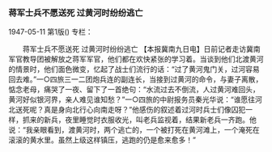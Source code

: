 ### 蒋军士兵不愿送死  过黄河时纷纷逃亡

1947-05-11
第1版()
专栏：

　　蒋军士兵不愿送死
    过黄河时纷纷逃亡
    【本报冀南九日电】日前记者走访冀南军官教导团被解放之蒋军军官，他们都在欢快紧张的学习着。当谈到他们北渡黄河的情景时，他们面色微变，忆起了战士们流行的话：“过了黄河鬼门关，过河容易回去难。”一○四旅三一二团炮兵连的副连长，当接到过黄河的命令，与妻子离散，惦念老母，痛哭了一夜、留下了一首绝句：“水流过去不倒流，人过黄河难回头，黄河好似银河界，亲人难见谁知愁？”一○四旅的中尉报务员秦光华说：“谁愿往河北送死呢？真是身向北行心向南走呀？”他感伤的叙述着过河时兵士们像囚犯一样，抓来的新兵，夜里睡觉时衣服收光，叫老兵监视着，结果新老兵一齐跑。他说：“我亲眼看到，渡黄河时，两个逃亡的，一个被打死在黄河滩上，一个淹死在滚滚的黄水里。虽然上级这样镇压，逃跑的仍是愈来愈多！”
